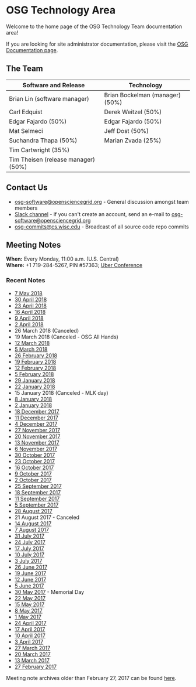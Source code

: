 OSG Technology Area
===================

Welcome to the home page of the OSG Technology Team documentation area!

If you are looking for site administrator documentation, please visit the [OSG Documentation page](https://opensciencegrid.github.io/docs/).

The Team
--------

| Software and Release | Technology |
| ----------------- | -- |
| Brian Lin (software manager) | Brian Bockelman (manager) (50%) |
| Carl Edquist | Derek Weitzel (50%) |
| Edgar Fajardo (50%)| Edgar Fajardo (50%) |
| Mat Selmeci | Jeff Dost (50%) |
| Suchandra Thapa (50%) | Marian Zvada (25%) |
| Tim Cartwright (35%) | |
| Tim Theisen (release manager) (50%) | |

Contact Us
----------

-  [osg-software@opensciencegrid.org](mailto:osg-software@opensciencegrid.org) - General discussion amongst team members
-  [Slack channel](https://opensciencegrid.slack.com/messages/osg-software) - if you can't create an account, send an e-mail to [osg-software@opensciencegrid.org](mailto:osg-software@opensciencegrid.org)
-  [osg-commits@cs.wisc.edu](mailto:osg-commits@cs.wisc.edu) - Broadcast of all source code repo commits

Meeting Notes
-------------

**When:** Every Monday, 11:00 a.m. (U.S. Central)    
**Where:** +1 719-284-5267, PIN #57363; [Uber Conference](https://www.uberconference.com/osgblin)

### Recent Notes ###

  * [7 May 2018](meetings/2018/TechArea20180507.md)
  * [30 April 2018](meetings/2018/TechArea20180430.md)
  * [23 April 2018](meetings/2018/TechArea20180423.md)
  * [16 April 2018](meetings/2018/TechArea20180416.md)
  * [9 April 2018](meetings/2018/TechArea20180409.md)
  * [2 April 2018](meetings/2018/TechArea20180402.md)
  * 26 March 2018 (Canceled)
  * 19 March 2018 (Canceled - OSG All Hands)
  * [12 March 2018](meetings/2018/TechArea20180312.md)
  * [5 March 2018](meetings/2018/TechArea20180305.md)
  * [26 February 2018](meetings/2018/TechArea20180226.md)
  * [19 February 2018](meetings/2018/TechArea20180219.md)
  * [12 February 2018](meetings/2018/TechArea20180212.md)
  * [5 February 2018](meetings/2018/TechArea20180205.md)
  * [29 January 2018](meetings/2018/TechArea20180129.md)
  * [22 January 2018](meetings/2018/TechArea20180122.md)
  * 15 January 2018 (Canceled - MLK day)
  * [8 January 2018](meetings/2018/TechArea20180108.md)
  * [2 January 2018](meetings/2018/TechArea20180102.md)
  * [18 December 2017](meetings/2017/TechArea20171218.md)
  * [11 December 2017](meetings/2017/TechArea20171211.md)
  * [4 December 2017](meetings/2017/TechArea20171204.md)
  * [27 November 2017](meetings/2017/TechArea20171127.md)
  * [20 November 2017](meetings/2017/TechArea20171120.md)
  * [13 November 2017](meetings/2017/TechArea20171113.md)
  * [6 November 2017](meetings/2017/TechArea20171106.md)
  * [30 October 2017](meetings/2017/TechArea20171030.md)
  * [23 October 2017](meetings/2017/TechArea20171023.md)
  * [16 October 2017](meetings/2017/TechArea20171016.md)
  * [9 October 2017](meetings/2017/TechArea20171009.md)
  * [2 October 2017](meetings/2017/TechArea20171002.md)
  * [25 September 2017](meetings/2017/TechArea20170925.md)
  * [18 September 2017](meetings/2017/TechArea20170918.md)
  * [11 September 2017](meetings/2017/TechArea20170911.md)
  * [5 September 2017](meetings/2017/TechArea20170905.md)
  * [28 August 2017](meetings/2017/TechArea20170828.md)
  * 21 August 2017 - Canceled
  * [14 August 2017](meetings/2017/TechArea20170814.md)
  * [7 August 2017](meetings/2017/TechArea20170807.md)
  * [31 July 2017](meetings/2017/TechArea20170731.md)
  * [24 July 2017](meetings/2017/TechArea20170724.md)
  * [17 July 2017](meetings/2017/TechArea20170717.md)
  * [10 July 2017](meetings/2017/TechArea20170710.md)
  * [3 July 2017](meetings/2017/TechArea20170703.md)
  * [26 June 2017](meetings/2017/TechArea20170626.md)
  * [19 June 2017](meetings/2017/TechArea20170619.md)
  * [12 June 2017](meetings/2017/TechArea20170612.md)
  * [5 June 2017](meetings/2017/TechArea20170605.md)
  * [30 May 2017](meetings/2017/TechArea20170530.md) - Memorial Day
  * [22 May 2017](meetings/2017/TechArea20170522.md)
  * [15 May 2017](meetings/2017/TechArea20170515.md)
  * [8 May 2017](meetings/2017/TechArea20170508.md)
  * [1 May 2017](meetings/2017/TechArea20170501.md)
  * [24 April 2017](meetings/2017/TechArea20170424.md)
  * [17 April 2017](meetings/2017/TechArea20170417.md)
  * [10 April 2017](https://github.com/opensciencegrid/technology/tree/master/archive/meetings/2017/TechAreaMeeting20170410)
  * [3 April 2017](https://github.com/opensciencegrid/technology/tree/master/archive/meetings/2017/TechAreaMeeting20170403)
  * [27 March 2017](https://github.com/opensciencegrid/technology/tree/master/archive/meetings/2017/TechAreaMeeting20170327)
  * [20 March 2017](https://github.com/opensciencegrid/technology/tree/master/archive/meetings/2017/TechAreaMeeting20170320)
  * [13 March 2017](https://github.com/opensciencegrid/technology/tree/master/archive/meetings/2017/TechAreaMeeting20170313)
  * [27 February 2017](meetings/2017/TechArea20170227.md)

Meeting note archives older than February 27, 2017 can be found [here](https://github.com/opensciencegrid/technology/tree/master/docs/meetings).
